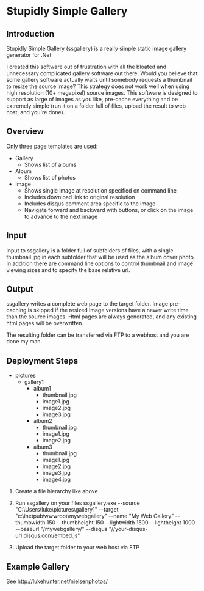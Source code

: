# Stupidly Simple Gallery
## Introduction
Stupidly Simple Gallery (ssgallery) is a really simple static image gallery generator for .Net

I created this software out of frustration with all the bloated and unnecessary complicated gallery software out there. Would you believe that some gallery software actually waits until somebody requests a thumbnail to resize the source image? This strategy does not work well when using high resolution (10+ megapixel) source images. This software is designed to support as large of images as you like, pre-cache everything and be extremely simple (run it on a folder full of files, upload the result to web host, and you're done).

## Overview
Only three page templates are used:
- Gallery
  - Shows list of albums
- Album
  - Shows list of photos
- Image
  - Shows single image at resolution specified on command line
  - Includes download link to original resolution
  - Includes disqus comment area specific to the image
  - Navigate forward and backward with buttons, or click on the image to advance to the next image

## Input
Input to ssgallery is a folder full of subfolders of files, with a single thumbnail.jpg in each subfolder that will be used as the album cover photo. In addition there are command line options to control thumbnail and image viewing sizes and to specify the base relative url.

## Output
ssgallery writes a complete web page to the target folder. Image pre-caching is skipped if the resized image versions have a newer write time than the source images. Html pages are always generated, and any existing html pages will be overwritten.

The resulting folder can be transferred via FTP to a webhost and you are done my man.

## Deployment Steps
- pictures
  - gallery1
    - album1
      - thumbnail.jpg
      - image1.jpg
      - image2.jpg
      - image3.jpg
    - album2
      - thumbnail.jpg 
      - image1.jpg
      - image2.jpg
    - album3
      - thumbnail.jpg
      - image1.jpg
      - image2.jpg
      - image3.jpg
      - image4.jpg
      
1. Create a file hierarchy like above
      
1. Run ssgallery on your files
ssgallery.exe --source "C:\Users\luke\pictures\gallery1" --target "c:\inetpub\wwwroot\mywebgallery" --name "My Web Gallery" --thumbwidth 150 --thumbheight 150 --lightwidth 1500 --lightheight 1000 --baseurl "/mywebgallery/" --disqus "//your-disqus-url.disqus.com/embed.js"

1. Upload the target folder to your web host via FTP

## Example Gallery
See http://lukehunter.net/nielsenphotos/
